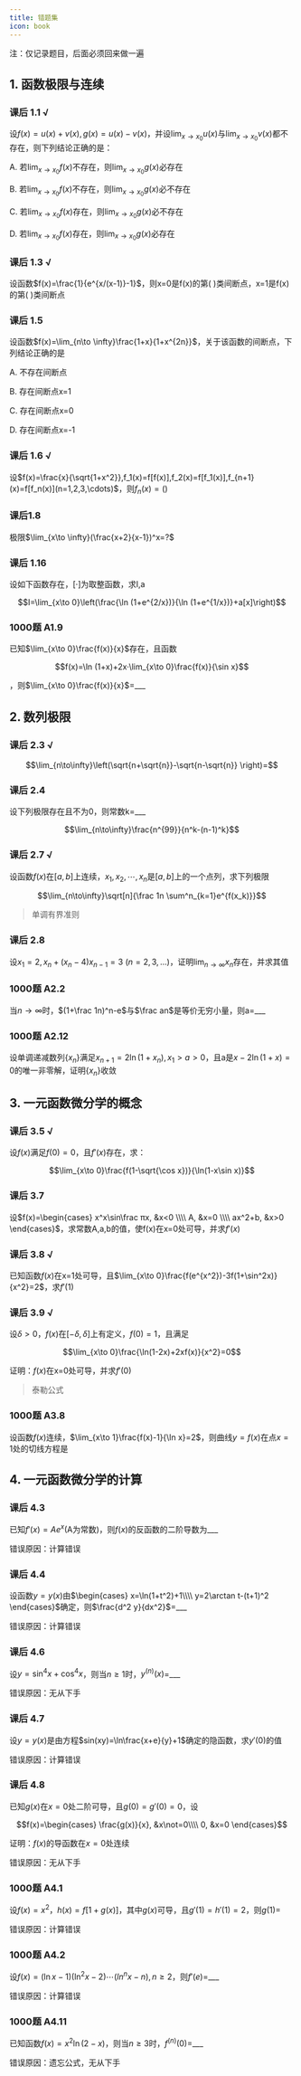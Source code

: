 ```yaml
---
title: 错题集
icon: book
---
```

注：仅记录题目，后面必须回来做一遍

## 1. 函数极限与连续

### 课后 1.1 √

设$f(x)=u(x)+v(x), g(x)=u(x)-v(x)$，并设$\lim_{x\to x_0}u(x)$与$\lim_{x\to x_0}v(x)$都不存在，则下列结论正确的是：

A. 若$\lim_{x\to x_0}f(x)$不存在，则$\lim_{x\to x_0}g(x)$必存在

B. 若$\lim_{x\to x_0}f(x)$不存在，则$\lim_{x\to x_0}g(x)$必不存在

C. 若$\lim_{x\to x_0}f(x)$存在，则$\lim_{x\to x_0}g(x)$必不存在

D. 若$\lim_{x\to x_0}f(x)$存在，则$\lim_{x\to x_0}g(x)$必存在

### 课后 1.3 √

设函数$f(x)=\frac{1}{e^{x/(x-1)}-1}$，则x=0是f(x)的第( )类间断点，x=1是f(x)的第( )类间断点

### 课后 1.5 

设函数$f(x)=\lim_{n\to \infty}\frac{1+x}{1+x^{2n}}$，关于该函数的间断点，下列结论正确的是

A. 不存在间断点 

B. 存在间断点x=1 

C. 存在间断点x=0 

D. 存在间断点x=-1

### 课后 1.6 √

设$f(x)=\frac{x}{\sqrt{1+x^2}},f_1(x)=f[f(x)],f_2(x)=f[f_1(x)],f_{n+1}(x)=f[f_n(x)](n=1,2,3,\cdots)$，则$f_n(x)=( )$

### 课后1.8

极限$\lim_{x\to \infty}(\frac{x+2}{x-1})^x=?$

### 课后 1.16

设如下函数存在，[·]为取整函数，求I,a

$$I=\lim_{x\to 0}\left(\frac{\ln (1+e^{2/x})}{\ln (1+e^{1/x})}+a[x]\right)$$

### 1000题 A1.9

已知$\lim_{x\to 0}\frac{f(x)}{x}$存在，且函数

$$f(x)=\ln (1+x)+2x·\lim_{x\to 0}\frac{f(x)}{\sin x}$$

，则$\lim_{x\to 0}\frac{f(x)}{x}$=___

## 2. 数列极限

### 课后 2.3 √

$$\lim_{n\to\infty}\left(\sqrt{n+\sqrt{n}}-\sqrt{n-\sqrt{n}} \right)=$$

### 课后 2.4

设下列极限存在且不为0，则常数k=___

$$\lim_{n\to\infty}\frac{n^{99}}{n^k-(n-1)^k}$$

### 课后 2.7 √

设函数$f(x)$在$[a,b]$上连续，$x_1,x_2,\cdots,x_n$是$[a,b]$上的一个点列，求下列极限

$$\lim_{n\to\infty}\sqrt[n]{\frac 1n \sum^n_{k=1}e^{f(x_k)}}$$


>单调有界准则


### 课后 2.8

设$x_1=2, x_n+(x_n-4)x_{n-1}=3\text{  }(n=2,3,...)$，证明$\lim_{n\to\infty}x_n$存在，并求其值


### 1000题 A2.2

当$n\to\infty$时，$(1+\frac 1n)^n-e$与$\frac an$是等价无穷小量，则a=___

### 1000题 A2.12

设单调递减数列$\{x_n\}$满足$x_{n+1}=2\ln (1+x_n),x_1>a>0$，且a是$x-2\ln(1+x)=0$的唯一非零解，证明$\{x_n\}$收敛

## 3. 一元函数微分学的概念

### 课后 3.5 √

设$f(x)$满足$f(0)=0$，且$f'(x)$存在，求：

$$\lim_{x\to 0}\frac{f(1-\sqrt{\cos x})}{\ln(1-x\sin x)}$$


### 课后 3.7

设$f(x)=\begin{cases}
     x^x\sin\frac πx, &x<0  \\\\
     A, &x=0 \\\\
     ax^2+b, &x>0
\end{cases}$，求常数A,a,b的值，使f(x)在x=0处可导，并求$f'(x)$

### 课后 3.8 √
已知函数$f(x)$在x=1处可导，且$\lim_{x\to 0}\frac{f(e^{x^2})-3f(1+\sin^2x)}{x^2}=2$，求$f'(1)$

### 课后 3.9 √

设$\delta>0$，$f(x)$在$[-\delta,\delta]$上有定义，$f(0)=1$，且满足

$$\lim_{x\to 0}\frac{\ln(1-2x)+2xf(x)}{x^2}=0$$

证明：$f(x)$在x=0处可导，并求$f'(0)$

> 泰勒公式

### 1000题 A3.8
设函数$f(x)$连续，$\lim_{x\to 1}\frac{f(x)-1}{\ln x}=2$，则曲线$y=f(x)$在点$x=1$处的切线方程是

## 4. 一元函数微分学的计算

### 课后 4.3
已知$f'(x)=Ae^x$(A为常数)，则$f(x)$的反函数的二阶导数为___

错误原因：计算错误

### 课后 4.4
设函数$y=y(x)$由$\begin{cases}
     x=\ln(1+t^2)+1\\\\
     y=2\arctan t-(t+1)^2
\end{cases}$确定，则$\frac{d^2 y}{dx^2}$=___

错误原因：计算错误

### 课后 4.6
设$y=\sin^4x+\cos^4x$，则当$n\geq1$时，$y^{(n)}(x)$=___

错误原因：无从下手

### 课后 4.7
设$y=y(x)$是由方程$sin(xy)=\ln\frac{x+e}{y}+1$确定的隐函数，求$y'(0)$的值

错误原因：计算错误

### 课后 4.8
已知$g(x)$在$x=0$处二阶可导，且$g(0)=g'(0)=0$，设

$$f(x)=\begin{cases}
     \frac{g(x)}{x}, &x\not=0\\\\
     0, &x=0
\end{cases}$$

证明：$f(x)$的导函数在$x=0$处连续

错误原因：无从下手

### 1000题 A4.1
设$f(x)=x^2$，$h(x)=f[1+g(x)]$，其中$g(x)$可导，且$g'(1)=h'(1)=2$，则$g(1)$=

错误原因：计算错误

### 1000题 A4.2
设$f(x)=(\ln x-1)(\ln^2 x-2)\cdots(ln^nx-n),n\geq2$，则$f'(e)$=___

错误原因：计算错误

### 1000题 A4.11
已知函数$f(x)=x^2\ln(2-x)$，则当$n\geq3$时，$f^{(n)}(0)$=___

错误原因：遗忘公式，无从下手










